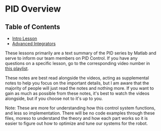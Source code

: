 # PID Overview

## Table of Contents

* [Intro Lesson](Overview.md)
* [Advanced Integrators](Advanced_Integrators.md)

These lessons primarily are a text summary of the PID series by Matlab and serve to inform our team members on PID Control.
If you have any questions on a specific lesson, go to the corresponding video number in [this playlist](https://www.youtube.com/playlist?list=PLn8PRpmsu08pQBgjxYFXSsODEF3Jqmm-y).

These notes are best read alongside the videos, acting as supplemental notes to help you focus on the important details, but I am aware that the majority of people will just read the notes and nothing more. If you want to gain as much as possible from these notes, it's best to watch the videos alongside, but if you choose not to it's up to you.

Note: These are more for understanding how this control system functions, and less so implementation. There will be no code examples through these files, moreso to understand the theory and how each part works so it is easier to figure out how to optimize and tune our systems for the robot.
